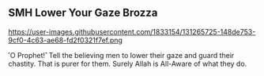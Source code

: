 ## SMH Lower Your Gaze Brozza

https://user-images.githubusercontent.com/1833154/131265725-148de753-9cf0-4c63-ae68-fd2f0321f7ef.png

˹O Prophet!˺ Tell the believing men to lower their gaze and guard their chastity. That is purer for them. Surely Allah is All-Aware of what they do. 
